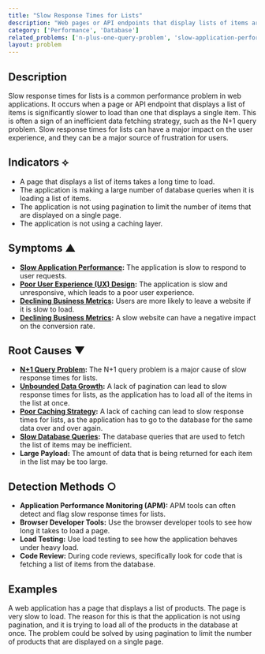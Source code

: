 ```yaml
---
title: "Slow Response Times for Lists"
description: "Web pages or API endpoints that display lists of items are significantly slower to load than those that display single items, often due to inefficient data fetching."
category: ['Performance', 'Database']
related_problems: ['n-plus-one-query-problem', 'slow-application-performance', 'high-number-of-database-queries']
layout: problem
---
```


## Description
Slow response times for lists is a common performance problem in web applications. It occurs when a page or API endpoint that displays a list of items is significantly slower to load than one that displays a single item. This is often a sign of an inefficient data fetching strategy, such as the N+1 query problem. Slow response times for lists can have a major impact on the user experience, and they can be a major source of frustration for users.

## Indicators ⟡
- A page that displays a list of items takes a long time to load.
- The application is making a large number of database queries when it is loading a list of items.
- The application is not using pagination to limit the number of items that are displayed on a single page.
- The application is not using a caching layer.

## Symptoms ▲
- **[Slow Application Performance](slow-application-performance.md):** The application is slow to respond to user requests.
- **[Poor User Experience (UX) Design](poor-user-experience-ux-design.md):** The application is slow and unresponsive, which leads to a poor user experience.
- **[Declining Business Metrics](declining-business-metrics.md):** Users are more likely to leave a website if it is slow to load.
- **[Declining Business Metrics](declining-business-metrics.md):** A slow website can have a negative impact on the conversion rate.

## Root Causes ▼
- **[N+1 Query Problem](n-plus-one-query-problem.md):** The N+1 query problem is a major cause of slow response times for lists.
- **[Unbounded Data Growth](unbounded-data-growth.md):** A lack of pagination can lead to slow response times for lists, as the application has to load all of the items in the list at once.
- **[Poor Caching Strategy](poor-caching-strategy.md):** A lack of caching can lead to slow response times for lists, as the application has to go to the database for the same data over and over again.
- **[Slow Database Queries](slow-database-queries.md):** The database queries that are used to fetch the list of items may be inefficient.
- **Large Payload:** The amount of data that is being returned for each item in the list may be too large.

## Detection Methods ○
- **Application Performance Monitoring (APM):** APM tools can often detect and flag slow response times for lists.
- **Browser Developer Tools:** Use the browser developer tools to see how long it takes to load a page.
- **Load Testing:** Use load testing to see how the application behaves under heavy load.
- **Code Review:** During code reviews, specifically look for code that is fetching a list of items from the database.

## Examples
A web application has a page that displays a list of products. The page is very slow to load. The reason for this is that the application is not using pagination, and it is trying to load all of the products in the database at once. The problem could be solved by using pagination to limit the number of products that are displayed on a single page.
